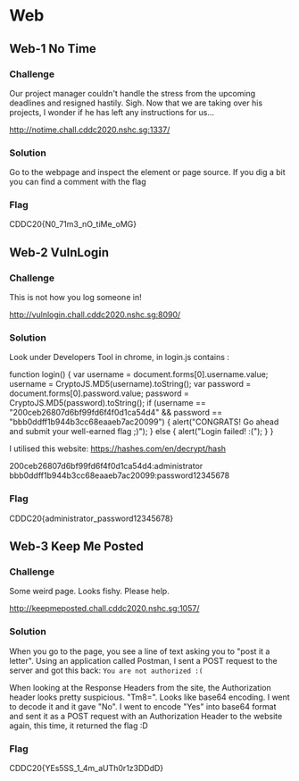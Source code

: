 # Web

## Web-1 No Time
### Challenge
Our project manager couldn't handle the stress from the upcoming deadlines and resigned hastily. Sigh. Now that we are taking over his projects, I wonder if he has left any instructions for us...

http://notime.chall.cddc2020.nshc.sg:1337/

### Solution
Go to the webpage and inspect the element or page source. If you dig a bit you can find a comment with the flag

### Flag
CDDC20{N0_71m3_nO_tiMe_oMG}

## Web-2 VulnLogin
### Challenge
This is not how you log someone in!

http://vulnlogin.chall.cddc2020.nshc.sg:8090/

### Solution
Look under Developers Tool in chrome, in login.js contains :

function login() {
	var username = document.forms[0].username.value;
	username = CryptoJS.MD5(username).toString();
	var password = document.forms[0].password.value;
	password = CryptoJS.MD5(password).toString();
	if (username == "200ceb26807d6bf99fd6f4f0d1ca54d4" && password == "bbb0ddff1b944b3cc68eaaeb7ac20099") {
		alert("CONGRATS! Go ahead and submit your well-earned flag ;)");
	}
	else {
		alert("Login failed! :(");
	}
}

I utilised this website: https://hashes.com/en/decrypt/hash

200ceb26807d6bf99fd6f4f0d1ca54d4:administrator
bbb0ddff1b944b3cc68eaaeb7ac20099:password12345678


### Flag
CDDC20{administrator_password12345678}

## Web-3 Keep Me Posted
### Challenge
Some weird page. Looks fishy. Please help.

http://keepmeposted.chall.cddc2020.nshc.sg:1057/

### Solution
When you go to the page, you see a line of text asking you to "post it a letter". Using an application called Postman, I sent a POST request to the server and got this back:
```You are not authorized :(```

When looking at the Response Headers from the site, the Authorization header looks pretty suspicious. "Tm8=". Looks like base64 encoding. I went to decode it and it gave "No". I went to encode "Yes" into base64 format and sent it as a POST request with an Authorization Header to the website again, this time, it returned the flag :D

### Flag
CDDC20{YEs5SS_1_4m_aUTh0r1z3DDdD}